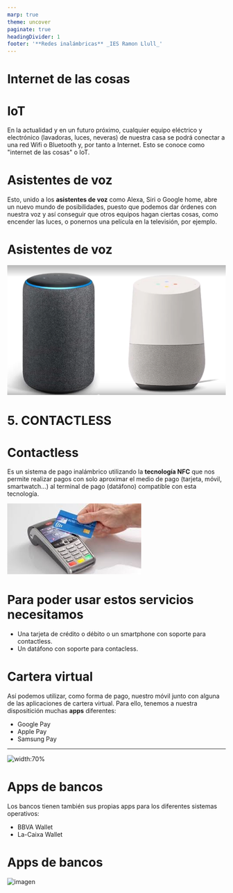 ```yaml
---
marp: true
theme: uncover
paginate: true
headingDivider: 1
footer: '**Redes inalámbricas** _IES Ramon Llull_'
---
```


# <!-- fit --> Internet de las cosas

<!-- _class: invert-->

# IoT

En la actualidad y en un futuro próximo, cualquier equipo eléctrico y electrónico (lavadoras, luces, neveras) de nuestra casa se podrá conectar a una red Wifi o Bluetooth y, por tanto a Internet. Esto se conoce como "internet de las cosas" o IoT.

# Asistentes de voz

Esto, unido a los **asistentes de voz** como Alexa, Siri o Google home, abre un nuevo mundo de posibilidades, puesto que podemos dar órdenes con nuestra voz y así conseguir que otros equipos hagan ciertas cosas, como encender las luces, o ponernos una película en la televisión, por ejemplo.

# Asistentes de voz

![imagen](img/2020-04-03-11-29-55.png)

# <!-- fit --> 5. CONTACTLESS

<!-- _class: invert-->

# Contactless

Es un sistema de pago inalámbrico utilizando la **tecnología NFC** que nos permite realizar pagos con solo aproximar el medio de pago (tarjeta, móvil, smartwatch...) al terminal de pago (datáfono) compatible con esta tecnología.

![imagen](img/2020-04-20-08-57-04.png)

# Para poder usar estos servicios necesitamos

- Una tarjeta de crédito o débito o un smartphone con soporte para contactless.
- Un datáfono con soporte para contacless.

# Cartera virtual

Así podemos utilizar, como forma de pago, nuestro móvil junto con alguna de las aplicaciones   de   cartera   virtual. Para ello, tenemos a nuestra dispositición muchas **apps** diferentes:

- Google Pay
- Apple Pay
- Samsung Pay

---

![width:70%](img/2020-04-01-12-01-25.png)

# Apps de bancos

Los bancos tienen también sus propias apps para los diferentes sistemas operativos:

- BBVA Wallet
- La-Caixa Wallet

# Apps de bancos

![imagen](img/2020-05-06-10-12-30.png)